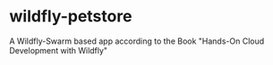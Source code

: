 # wildfly-petstore
A Wildfly-Swarm based app according to the Book "Hands-On Cloud Development with Wildfly"
